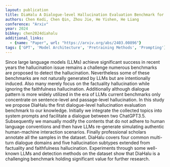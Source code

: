 ```yaml
---
layout: publication
title: DiaHalu A Dialogue-level Hallucination Evaluation Benchmark for Large Language Models
authors: Chen Kedi, Chen Qin, Zhou Jie, He Yishen, He Liang
conference: "Arxiv"
year: 2024
bibkey: chen2024diahalu
additional_links:
  - {name: "Paper", url: "https://arxiv.org/abs/2403.00896"}
tags: ['GPT', 'Model Architecture', 'Pretraining Methods', 'Prompting']
---
```

Since large language models (LLMs) achieve significant success in recent years the hallucination issue remains a challenge numerous benchmarks are proposed to detect the hallucination. Nevertheless some of these benchmarks are not naturally generated by LLMs but are intentionally induced. Also many merely focus on the factuality hallucination while ignoring the faithfulness hallucination. Additionally although dialogue pattern is more widely utilized in the era of LLMs current benchmarks only concentrate on sentence-level and passage-level hallucination. In this study we propose DiaHalu the first dialogue-level hallucination evaluation benchmark to our knowledge. Initially we integrate the collected topics into system prompts and facilitate a dialogue between two ChatGPT3.5. Subsequently we manually modify the contents that do not adhere to human language conventions and then have LLMs re-generate simulating authentic human-machine interaction scenarios. Finally professional scholars annotate all the samples in the dataset. DiaHalu covers four common multi-turn dialogue domains and five hallucination subtypes extended from factuality and faithfulness hallucination. Experiments through some well-known LLMs and detection methods on the dataset show that DiaHalu is a challenging benchmark holding significant value for further research.
